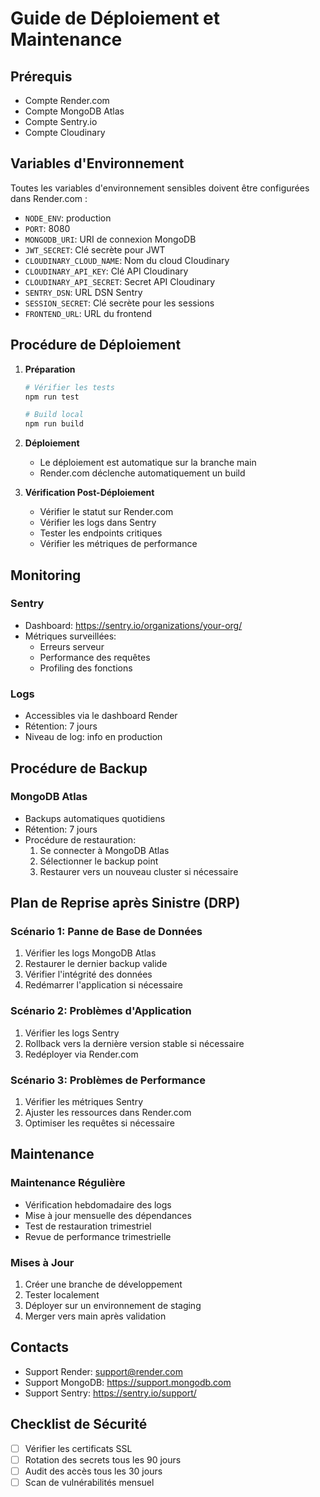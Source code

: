 # Guide de Déploiement et Maintenance

## Prérequis

- Compte Render.com
- Compte MongoDB Atlas
- Compte Sentry.io
- Compte Cloudinary

## Variables d'Environnement

Toutes les variables d'environnement sensibles doivent être configurées dans Render.com :

- `NODE_ENV`: production
- `PORT`: 8080
- `MONGODB_URI`: URI de connexion MongoDB
- `JWT_SECRET`: Clé secrète pour JWT
- `CLOUDINARY_CLOUD_NAME`: Nom du cloud Cloudinary
- `CLOUDINARY_API_KEY`: Clé API Cloudinary
- `CLOUDINARY_API_SECRET`: Secret API Cloudinary
- `SENTRY_DSN`: URL DSN Sentry
- `SESSION_SECRET`: Clé secrète pour les sessions
- `FRONTEND_URL`: URL du frontend

## Procédure de Déploiement

1. **Préparation**
   ```bash
   # Vérifier les tests
   npm run test
   
   # Build local
   npm run build
   ```

2. **Déploiement**
   - Le déploiement est automatique sur la branche main
   - Render.com déclenche automatiquement un build

3. **Vérification Post-Déploiement**
   - Vérifier le statut sur Render.com
   - Vérifier les logs dans Sentry
   - Tester les endpoints critiques
   - Vérifier les métriques de performance

## Monitoring

### Sentry
- Dashboard: https://sentry.io/organizations/your-org/
- Métriques surveillées:
  - Erreurs serveur
  - Performance des requêtes
  - Profiling des fonctions

### Logs
- Accessibles via le dashboard Render
- Rétention: 7 jours
- Niveau de log: info en production

## Procédure de Backup

### MongoDB Atlas
- Backups automatiques quotidiens
- Rétention: 7 jours
- Procédure de restauration:
  1. Se connecter à MongoDB Atlas
  2. Sélectionner le backup point
  3. Restaurer vers un nouveau cluster si nécessaire

## Plan de Reprise après Sinistre (DRP)

### Scénario 1: Panne de Base de Données
1. Vérifier les logs MongoDB Atlas
2. Restaurer le dernier backup valide
3. Vérifier l'intégrité des données
4. Redémarrer l'application si nécessaire

### Scénario 2: Problèmes d'Application
1. Vérifier les logs Sentry
2. Rollback vers la dernière version stable si nécessaire
3. Redéployer via Render.com

### Scénario 3: Problèmes de Performance
1. Vérifier les métriques Sentry
2. Ajuster les ressources dans Render.com
3. Optimiser les requêtes si nécessaire

## Maintenance

### Maintenance Régulière
- Vérification hebdomadaire des logs
- Mise à jour mensuelle des dépendances
- Test de restauration trimestriel
- Revue de performance trimestrielle

### Mises à Jour
1. Créer une branche de développement
2. Tester localement
3. Déployer sur un environnement de staging
4. Merger vers main après validation

## Contacts

- Support Render: support@render.com
- Support MongoDB: https://support.mongodb.com
- Support Sentry: https://sentry.io/support/

## Checklist de Sécurité

- [ ] Vérifier les certificats SSL
- [ ] Rotation des secrets tous les 90 jours
- [ ] Audit des accès tous les 30 jours
- [ ] Scan de vulnérabilités mensuel 
